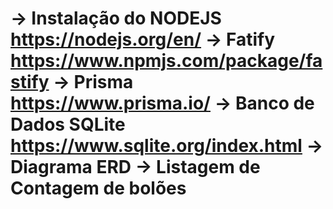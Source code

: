 -> Instalação do NODEJS  https://nodejs.org/en/
-> Fatify https://www.npmjs.com/package/fastify
-> Prisma https://www.prisma.io/
-> Banco de Dados SQLite https://www.sqlite.org/index.html
-> Diagrama ERD
-> Listagem de Contagem de bolões
=============================================================================


